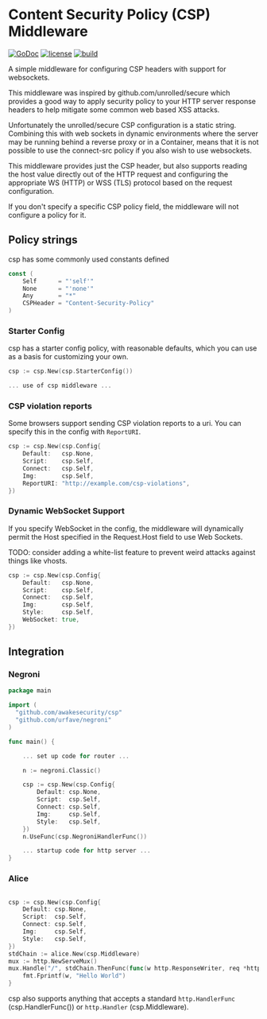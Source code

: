 # Content Security Policy (CSP) Middleware

[![GoDoc](https://godoc.org/github.com/awakenetworks/csp?status.svg)](http://godoc.org/github.com/awakenetworks/csp) [![license](http://img.shields.io/badge/license-Apache-red.svg?style=flat)](https://raw.githubusercontent.com/awakenetworks/csp/master/LICENSE) [![build](https://img.shields.io/travis/awakenetworks/csp.svg?style=flat)](https://travis-ci.org/awakenetworks/csp)

A simple middleware for configuring CSP headers with support for websockets.

This middleware was inspired by github.com/unrolled/secure which
provides a good way to apply security policy to your HTTP server
response headers to help mitigate some common web based XSS attacks.

Unfortunately the unrolled/secure CSP configuration is a static
string. Combining this with web sockets in dynamic environments
where the server may be running behind a reverse proxy or in a
Container, means that it is not possible to use the connect-src
policy if you also wish to use websockets.

This middleware provides just the CSP header, but also supports
reading the host value directly out of the HTTP request and configuring
the appropriate WS (HTTP) or WSS (TLS) protocol based on the request
configuration.

If you don't specify a specific CSP policy field, the middleware
will not configure a policy for it.

## Policy strings

csp has some commonly used constants defined

```go
const (
	Self      = "'self'"
	None      = "'none'"
	Any       = "*"
	CSPHeader = "Content-Security-Policy"
)
```

### Starter Config

csp has a starter config policy, with reasonable defaults, which
you can use as a basis for customizing your own.

```go
csp := csp.New(csp.StarterConfig())

... use of csp middleware ...
```

### CSP violation reports

Some browsers support sending CSP violation reports to a uri. You can specify
this in the config with `ReportURI`.

```go
csp := csp.New(csp.Config{
	Default:   csp.None,
	Script:    csp.Self,
	Connect:   csp.Self,
	Img:       csp.Self,
	ReportURI: "http://example.com/csp-violations",
})
```

### Dynamic WebSocket Support

If you specify WebSocket in the config, the middleware will dynamically
permit the Host specified in the Request.Host field to use Web Sockets.

TODO: consider adding a white-list feature to prevent weird attacks
against things like vhosts.

```go
csp := csp.New(csp.Config{
	Default:   csp.None,
	Script:    csp.Self,
	Connect:   csp.Self,
	Img:       csp.Self,
	Style:     csp.Self,
	WebSocket: true,
})
```

## Integration

### Negroni
```go
package main

import (
  "github.com/awakesecurity/csp"
  "github.com/urfave/negroni"
)

func main() {

    ... set up code for router ...

	n := negroni.Classic()

	csp := csp.New(csp.Config{
		Default: csp.None,
		Script:  csp.Self,
		Connect: csp.Self,
		Img:     csp.Self,
		Style:   csp.Self,
	})
	n.UseFunc(csp.NegroniHandlerFunc())

	... startup code for http server ...
}

```

### Alice
```go

csp := csp.New(csp.Config{
	Default: csp.None,
	Script:  csp.Self,
	Connect: csp.Self,
	Img:     csp.Self,
	Style:   csp.Self,
})
stdChain := alice.New(csp.Middleware)
mux := http.NewServeMux()
mux.Handle("/", stdChain.ThenFunc(func(w http.ResponseWriter, req *http.Request) {
	fmt.Fprintf(w, "Hello World")
}
```

csp also supports anything that accepts a standard `http.HandlerFunc`
(csp.HandlerFunc()) or `http.Handler` (csp.Middleware).
